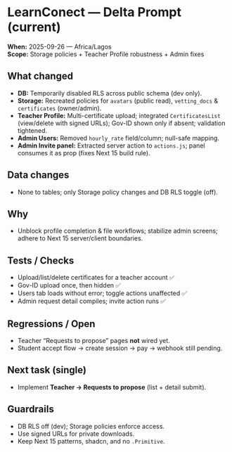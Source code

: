 # LearnConect — Delta Prompt (current)

**When:** 2025-09-26 — Africa/Lagos  
**Scope:** Storage policies + Teacher Profile robustness + Admin fixes

## What changed
- **DB:** Temporarily disabled RLS across public schema (dev only).  
- **Storage:** Recreated policies for `avatars` (public read), `vetting_docs` & `certificates` (owner/admin).  
- **Teacher Profile:** Multi-certificate upload; integrated `CertificatesList` (view/delete with signed URLs); Gov-ID shown only if absent; validation tightened.  
- **Admin Users:** Removed `hourly_rate` field/column; null-safe mapping.  
- **Admin Invite panel:** Extracted server action to `actions.js`; panel consumes it as prop (fixes Next 15 build rule).

## Data changes
- None to tables; only Storage policy changes and DB RLS toggle (off).

## Why
- Unblock profile completion & file workflows; stabilize admin screens; adhere to Next 15 server/client boundaries.

## Tests / Checks
- Upload/list/delete certificates for a teacher account ✅  
- Gov-ID upload once, then hidden ✅  
- Users tab loads without error; toggle actions unaffected ✅  
- Admin request detail compiles; invite action runs ✅

## Regressions / Open
- Teacher “Requests to propose” pages **not** wired yet.  
- Student accept flow → create session → pay → webhook still pending.

## Next task (single)
- Implement **Teacher → Requests to propose** (list + detail submit).

## Guardrails
- DB RLS off (dev); Storage policies enforce access.  
- Use signed URLs for private downloads.  
- Keep Next 15 patterns, shadcn, and no `.Primitive`.

